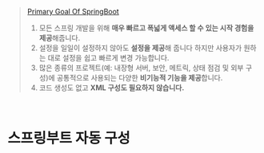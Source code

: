 > [Primary Goal Of SpringBoot](https://docs.spring.io/spring-boot/docs/current/reference/htmlsingle/#getting-started.introducing-spring-boot)
> 1. 모든 스프링 개발을 위해 <b>매우 빠르고 폭넓게 액세스 할 수 있는 시작 경험을 제공</b>해줍니다.
> 2. 설정을 일일이 설정하지 않아도 <b>설정을 제공</b>해 줍니다 하지만 사용자가 원하는 대로 설정을 쉽고 빠르게 변경 가능합니다.
> 3. 많은 종류의 프로젝트(예: 내장형 서버, 보안, 메트릭, 상태 점검 및 외부 구성)에 공통적으로 사용되는 다양한 <b>비기능적 기능을 제공</b>합니다.
> 4. 코드 생성도 없고 <b>XML 구성도 필요하지 않습니다.</b>

<br>

# 스프링부트 자동 구성
